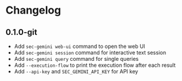 # Changelog

## 0.1.0-git

- Add `sec-gemini web-ui` command to open the web UI
- Add `sec-gemini session` command for interactive text session
- Add `sec-gemini query` command for single queries
- Add `--execution-flow` to print the execution flow after each result
- Add `--api-key` and `SEC_GEMINI_API_KEY` for API key
